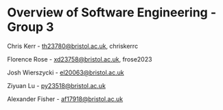 # Overview of Software Engineering - Group 3

Chris Kerr - th23780@bristol.ac.uk, chriskerrc

Florence Rose - xd23758@bristol.ac.uk, frose2023

Josh Wierszycki - el20063@bristol.ac.uk

Ziyuan Lu - py23518@bristol.ac.uk

Alexander Fisher - af17918@bristol.ac.uk

